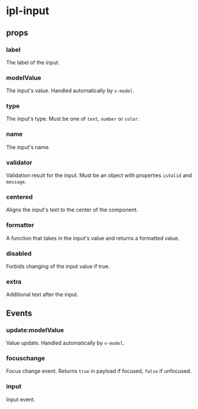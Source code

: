 # ipl-input

## props

### label

The label of the input.

### modelValue

The input's value. Handled automatically by `v-model`.

### type

The input's type. Must be one of `text`, `number` or `color`.

### name

The input's name.

### validator

Validation result for the input. Must be an object with properties `isValid` and `message`.

### centered

Aligns the input's text to the center of the component.

### formatter

A function that takes in the input's value and returns a formatted value.

### disabled

Forbids changing of the input value if true.

### extra

Additional text after the input.

## Events

### update:modelValue

Value update. Handled automatically by `v-model`.

### focuschange

Focus change event. Returns `true` in payload if focused, `false` if unfocused.

### input

Input event.
